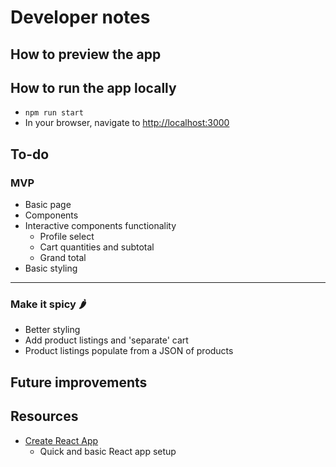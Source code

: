 # Developer notes

## How to preview the app

## How to run the app locally
- `npm run start`
- In your browser, navigate to [http://localhost:3000](http://localhost:3000)

## To-do

### MVP
- Basic page
- Components
- Interactive components functionality
    - Profile select
    - Cart quantities and subtotal
    - Grand total
- Basic styling
---
### Make it spicy 🌶
- Better styling
- Add product listings and 'separate' cart
- Product listings populate from a JSON of products

## Future improvements

## Resources
- [Create React App](https://reactjs.org/docs/create-a-new-react-app.html)
    - Quick and basic React app setup
